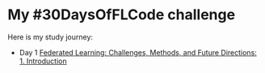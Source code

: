 # My #30DaysOfFLCode challenge

Here is my study journey:
- Day 1 [Federated Learning: Challenges, Methods, and Future Directions: 1. Introduction](day1/day1.md)
